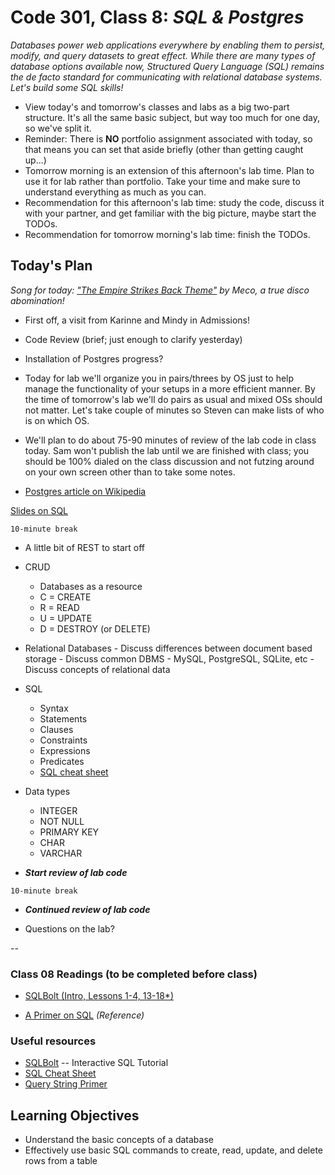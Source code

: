 # Code 301, Class 8: ***SQL & Postgres***

*Databases power web applications everywhere by enabling them to persist, modify, and query datasets to great effect. While there are many types of database options available now, Structured Query Language (SQL) remains the de facto standard for communicating with relational database systems. Let's build some SQL skills!*

- View today's and tomorrow's classes and labs as a big two-part structure. It's all the same basic subject, but way too much for one day, so we've split it.
- Reminder: There is **NO** portfolio assignment associated with today, so that means you can set that aside briefly (other than getting caught up...)
- Tomorrow morning is an extension of this afternoon's lab time. Plan to use it for lab rather than portfolio. Take your time and make sure to understand everything as much as you can.
- Recommendation for this afternoon's lab time: study the code, discuss it with your partner, and get familiar with the big picture, maybe start the TODOs.
- Recommendation for tomorrow morning's lab time: finish the TODOs.


## Today's Plan

*Song for today: ["The Empire Strikes Back Theme"](https://www.youtube.com/watch?v=dhL_v6yZIso&index=1&list=PLVngfM2hsbi97X7yB1bCwl5qSoC23l9zo) by Meco, a true disco abomination!*

- First off, a visit from Karinne and Mindy in Admissions!
- Code Review (brief; just enough to clarify yesterday)
- Installation of Postgres progress?
- Today for lab we'll organize you in pairs/threes by OS just to help manage the functionality of your setups in a more efficient manner. By the time of tomorrow's lab  we'll do pairs as usual and mixed OSs should not matter. Let's take couple of minutes so Steven can make lists of who is on which OS.
- We'll plan to do about 75-90 minutes of review of the lab code in class today. Sam won't publish the lab until we are finished with class; you should be 100% dialed on the class discussion and not futzing around on your own screen other than to take some notes.

- [Postgres article on Wikipedia](https://en.wikipedia.org/wiki/PostgreSQL)

[Slides on SQL](08-sql.pdf)

`10-minute break`

- A little bit of REST to start off
- CRUD
	- Databases as a resource
	- C = CREATE
	- R = READ
	- U = UPDATE
	- D = DESTROY (or DELETE)

- Relational Databases
		- Discuss differences between document based storage
		- Discuss common DBMS - MySQL, PostgreSQL, SQLite, etc
		- Discuss concepts of relational data

- SQL
	- Syntax
	- Statements
	- Clauses
	- Constraints
	- Expressions
	- Predicates
	- [SQL cheat sheet](http://www.cheat-sheets.org/sites/sql.su/)

- Data types
	- INTEGER
	- NOT NULL
	- PRIMARY KEY
	- CHAR
	- VARCHAR

- ***Start review of lab code***

`10-minute break`

- ***Continued review of lab code***

- Questions on the lab?

--

###  Class 08 Readings (to be completed before class)

- [SQLBolt (Intro, Lessons 1-4, 13-18*)](http://sqlbolt.com/)

- [A Primer on SQL](https://leanpub.com/aprimeronsql/read) *(Reference)*

###  Useful resources
 - [SQLBolt](http://sqlbolt.com/) -- Interactive SQL Tutorial
 - [SQL Cheat Sheet](http://www.cheat-sheets.org/sites/sql.su/)
 - [Query String Primer](https://en.wikipedia.org/wiki/Query_string)

## Learning Objectives

- Understand the basic concepts of a database
- Effectively use basic SQL commands to create, read, update, and delete rows from a table
